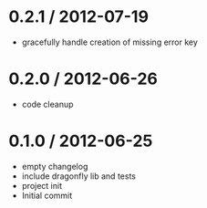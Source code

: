 
0.2.1 / 2012-07-19 
==================

  * gracefully handle creation of missing error key

0.2.0 / 2012-06-26 
==================

  * code cleanup

0.1.0 / 2012-06-25 
==================

  * empty changelog
  * include dragonfly lib and tests
  * project init
  * Initial commit

